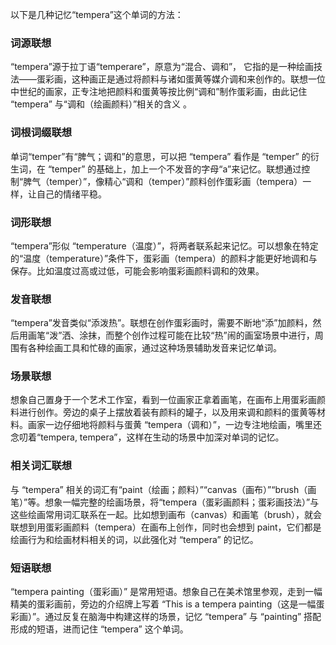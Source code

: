 以下是几种记忆“tempera”这个单词的方法：

### 词源联想
“tempera”源于拉丁语“temperare”，原意为“混合、调和”， 它指的是一种绘画技法——蛋彩画，这种画正是通过将颜料与诸如蛋黄等媒介调和来创作的。联想一位中世纪的画家，正专注地把颜料和蛋黄等按比例“调和”制作蛋彩画，由此记住 “tempera” 与“调和（绘画颜料）”相关的含义 。

### 词根词缀联想
单词“temper”有“脾气；调和”的意思，可以把 “tempera” 看作是 “temper” 的衍生词，在 “temper” 的基础上，加上一个不发音的字母“a”来记忆。联想通过控制“脾气（temper）”，像精心“调和（temper）”颜料创作蛋彩画（tempera）一样，让自己的情绪平稳。

### 词形联想
“tempera”形似 “temperature（温度）”，将两者联系起来记忆。可以想象在特定的“温度（temperature）”条件下，蛋彩画（tempera）的颜料才能更好地调和与保存。比如温度过高或过低，可能会影响蛋彩画颜料调和的效果。

### 发音联想
“tempera”发音类似“添泼热”。联想在创作蛋彩画时，需要不断地“添”加颜料，然后用画笔“泼”洒、涂抹，而整个创作过程可能在比较“热”闹的画室场景中进行，周围有各种绘画工具和忙碌的画家，通过这种场景辅助发音来记忆单词。

### 场景联想
想象自己置身于一个艺术工作室，看到一位画家正拿着画笔，在画布上用蛋彩画颜料进行创作。旁边的桌子上摆放着装有颜料的罐子，以及用来调和颜料的蛋黄等材料。画家一边仔细地将颜料与蛋黄 “tempera（调和）”，一边专注地绘画，嘴里还念叨着“tempera, tempera”，这样在生动的场景中加深对单词的记忆。

### 相关词汇联想
与 “tempera” 相关的词汇有“paint（绘画；颜料）”“canvas（画布）”“brush（画笔）”等。想象一幅完整的绘画场景，将“tempera（蛋彩画颜料；蛋彩画技法）”与这些绘画常用词汇联系在一起。比如想到画布（canvas）和画笔（brush），就会联想到用蛋彩画颜料（tempera）在画布上创作，同时也会想到 paint，它们都是绘画行为和绘画材料相关的词，以此强化对 “tempera” 的记忆。

### 短语联想
“tempera painting（蛋彩画）” 是常用短语。想象自己在美术馆里参观，走到一幅精美的蛋彩画前，旁边的介绍牌上写着 “This is a tempera painting（这是一幅蛋彩画）”。通过反复在脑海中构建这样的场景，记忆 “tempera” 与 “painting” 搭配形成的短语，进而记住 “tempera” 这个单词。 